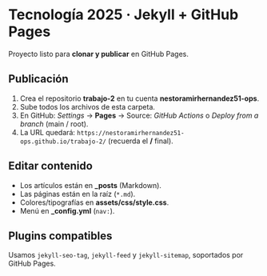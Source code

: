# Tecnología 2025 · Jekyll + GitHub Pages

Proyecto listo para **clonar y publicar** en GitHub Pages.

## Publicación

1. Crea el repositorio **trabajo-2** en tu cuenta **nestoramirhernandez51-ops**.
2. Sube todos los archivos de esta carpeta.
3. En GitHub: *Settings* → **Pages** → Source: *GitHub Actions* o *Deploy from a branch* (main / root).
4. La URL quedará: `https://nestoramirhernandez51-ops.github.io/trabajo-2/` (recuerda el **/** final).

## Editar contenido
- Los artículos están en **_posts** (Markdown).
- Las páginas están en la raíz (`*.md`).
- Colores/tipografías en **assets/css/style.css**.
- Menú en **_config.yml** (`nav:`).

## Plugins compatibles
Usamos `jekyll-seo-tag`, `jekyll-feed` y `jekyll-sitemap`, soportados por GitHub Pages.
